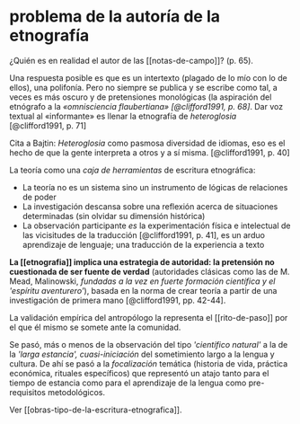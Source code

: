 # problema de la autoría de la etnografía
¿Quién es en realidad el autor de las [[notas-de-campo]]? (p. 65). 

Una respuesta posible es que es un intertexto (plagado de lo mío con lo de ellos), una polifonía. Pero no siempre se publica y se escribe como tal, a veces es más oscuro y de pretensiones monológicas (la aspiración del etnógrafo a la *«omnisciencia flaubertiana» [@clifford1991, p. 68]*. Dar voz textual al «informante» es llenar la etnografía de *heteroglosia* [@clifford1991, p. 71]

Cita a Bajtin: *Heteroglosia* como pasmosa diversidad de idiomas, eso es el hecho de que la gente interpreta a otros y a sí misma. [@clifford1991, p. 40]

La teoría como una *caja de herramientas* de escritura etnográfica:

- La teoría no es un sistema sino un instrumento de lógicas de relaciones de poder
- La investigación descansa sobre una reflexión acerca de situaciones determinadas (sin olvidar su dimensión histórica)
- La observación participante *es* la experimentación física e intelectual de las vicisitudes de la traducción [@clifford1991, p. 41], es un arduo aprendizaje de lenguaje; una traducción de la experiencia a texto

**La [[etnografia]] implica una estrategia de autoridad: la pretensión no cuestionada de ser fuente de verdad** (autoridades clásicas como las de M. Mead, Malinowski, *fundadas a la vez en fuerte formación científica y el 'espíritu aventurero'*), basada en la norma de crear teoría a partir de una investigación de primera mano [@clifford1991, pp. 42-44].

La validación empírica del antropólogo la representa el [[rito-de-paso]] por el que él mismo se somete ante la comunidad.

Se pasó, más o menos de la observación del tipo *'científico natural'* a la de la *'larga estancia', cuasi-iniciación* del sometimiento largo a la lengua y cultura. De ahí se pasó a la *focalización* temática (historia de vida, práctica económica, rituales específicos) que representó un atajo tanto para el tiempo de estancia como para el aprendizaje de la lengua como pre-requisitos metodológicos.

Ver [[obras-tipo-de-la-escritura-etnografica]].